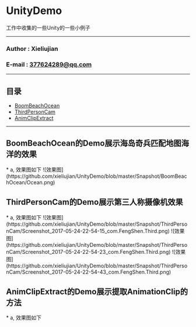 # UnityDemo
工作中收集的一些Unity的一些小例子
****
### Author : Xieliujian
### E-mail : 377624289@qq.com
****
## 目录
* [BoomBeachOcean](#Demo1)
* [ThirdPersonCam](#Demo2)
* [AnimClipExtract](#Demo3)
****
<h2 id="Demo1">BoomBeachOcean的Demo展示海岛奇兵匹配地图海洋的效果</h2>
* a, 效果图如下
![效果图](https://github.com/xieliujian/UnityDemo/blob/master/Snapshot/BoomBeachOcean/Ocean.png)

<h2 id="Demo2">ThirdPersonCam的Demo展示第三人称摄像机效果</h2>
* a, 效果图如下
![效果图](https://github.com/xieliujian/UnityDemo/blob/master/Snapshot/ThirdPersonCam/Screenshot_2017-05-24-22-54-15_com.FengShen.Third.png)
![效果图](https://github.com/xieliujian/UnityDemo/blob/master/Snapshot/ThirdPersonCam/Screenshot_2017-05-24-22-54-23_com.FengShen.Third.png)
![效果图](https://github.com/xieliujian/UnityDemo/blob/master/Snapshot/ThirdPersonCam/Screenshot_2017-05-24-22-54-43_com.FengShen.Third.png)

<h2 id="Demo3">AnimClipExtract的Demo展示提取AnimationClip的方法</h2>
* a, 效果图如下
